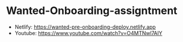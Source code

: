 # Wanted-Onboarding-assigntment
- Netlify: https://wanted-pre-onboarding-deploy.netlify.app
- Youtube: https://www.youtube.com/watch?v=O4MTNwl7AIY 
